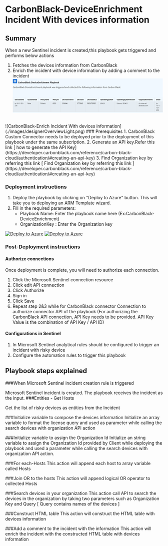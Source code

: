 # CarbonBlack-DeviceEnrichment Incident With devices information
 ## Summary
 When a new Sentinel incident is created,this playbook gets triggered and performs below actions
 1. Fetches the devices information from CarbonBlack
 2. Enrich the incident with device information by adding a comment to the incident<br>
     ![Comment example](./images/Incident_Comment.png)
<br>
![CarbonBlack-Enrich Incident With devices information](./images/designerOverviewLight.png)
### Prerequisites 
1. CarbonBlack Custom Connector needs to be deployed prior to the deployment of this playbook under the same subscription.
2. Generate an API key.Refer this link [ how to generate the API Key](https://developer.carbonblack.com/reference/carbon-black-cloud/authentication/#creating-an-api-key)
3. Find Organization key by referring this link [ Find Organization key by referring this link ](https://developer.carbonblack.com/reference/carbon-black-cloud/authentication/#creating-an-api-key)

### Deployment instructions 
1. Deploy the playbook by clicking on "Deploy to Azure" button. This will take you to deploying an ARM Template wizard.
2. Fill in the required parameters:
    * Playbook Name: Enter the playbook name here (Ex:CarbonBlack-DeviceEnrichment)
    * OrganizationKey : Enter the Organization key
    
[![Deploy to Azure](https://aka.ms/deploytoazurebutton)](https://portal.azure.com/#create/Microsoft.Template/uri/https%3A%2F%2Fraw.githubusercontent.com%2FAzure%2FAzure-Sentinel%2Fmaster%2FSolutions%2FCarbonBlack%2FPlaybooks%2FCarbonBlack-DeviceEnrichment%2Fazuredeploy.json) [![Deploy to Azure](https://aka.ms/deploytoazuregovbutton)](https://portal.azure.us/#create/Microsoft.Template/uri/https%3A%2F%2Fraw.githubusercontent.com%2FAzure%2FAzure-Sentinel%2Fmaster%2FSolutions%2FCarbonBlack%2FPlaybooks%2FCarbonBlack-DeviceEnrichment%2Fazuredeploy.json)

### Post-Deployment instructions 
#### Authorize connections
Once deployment is complete, you will need to authorize each connection.
1.	Click the Microsoft Sentinel connection resource
2.	Click edit API connection
3.	Click Authorize
4.	Sign in
5.	Click Save
6.	Repeat step 2&3 while for CarbonBlack connector Connection to authorize connector API of the playbook (For authorizing the CarbonBlack API connection, API Key needs to be provided. API Key Value is the combination of API Key / API ID)
#### Configurations in Sentinel
1. In Microsoft Sentinel analytical rules should be configured to trigger an incident with risky device 
2. Configure the automation rules to trigger this playbook


## Playbook steps explained
###When Microsoft Sentinel incident creation rule is triggered

Microsoft Sentinel incident is created. The playbook receives the incident as the input.
###Entities - Get Hosts

Get the list of risky devices as entities from the Incident

###Initialize variable to compose the devices information
Initialize an array variable to format the license query and used as parameter while calling the search devices with organization API action

###Initialize variable to assign the Organization Id
Initialize an string variable to assign the Organization Id provided by Client while deploying the playbook and used a parameter while calling the search devices with organization API action.

###For each-Hosts
This action will append each host to array variable called Hosts

###Join OR to the hosts
This action will append logical OR operator to collected Hosts

###Search devices in your organization
This action call API to search the devices in the organization by taking two parameters such as Organization Key and Query [ Query contains names of the devices ]

###Construct HTML table
This action will construct the HTML table with devices information

###Add a comment to the incident with the information
This action will enrich the incident with the constructed HTML table with devices information

